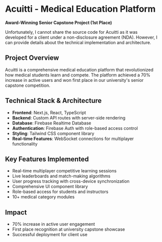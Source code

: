 # Acuitti - Medical Education Platform

**Award-Winning Senior Capstone Project (1st Place)**

Unfortunately, I cannot share the source code for Acuitti as it was developed for a client under a non-disclosure agreement (NDA). However, I can provide details about the technical implementation and architecture.

## Project Overview
Acuitti is a comprehensive medical education platform that revolutionized how medical students learn and compete. The platform achieved a 70% increase in active users and won first place in our university's senior capstone competition.

## Technical Stack & Architecture
- **Frontend**: Next.js, React, TypeScript
- **Backend**: Custom API routes with server-side rendering
- **Database**: Firebase Realtime Database
- **Authentication**: Firebase Auth with role-based access control
- **Styling**: Tailwind CSS component library
- **Real-time Features**: WebSocket connections for multiplayer functionality

## Key Features Implemented
- Real-time multiplayer competitive learning sessions
- Live leaderboards and match-making algorithms
- User progress tracking with cross-device synchronization
- Comprehensive UI component library
- Role-based access for students and instructors
- 10+ medical category modules

## Impact
- 70% increase in active user engagement
- First place recognition at university capstone showcase
- Successful deployment for client use
